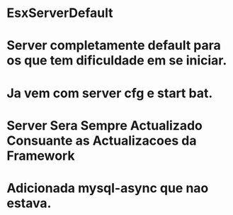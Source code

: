 # EsxServerDefault

# Server completamente default para os que tem dificuldade em se iniciar.

# Ja vem com server cfg e start bat.

# Server Sera Sempre Actualizado Consuante as Actualizacoes da Framework

# Adicionada mysql-async que nao estava.
